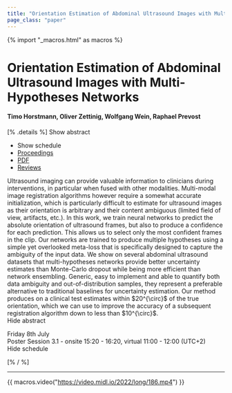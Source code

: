 ```yaml
---
title: "Orientation Estimation of Abdominal Ultrasound Images with Multi-Hypotheses Networks"
page_class: "paper"
---
```


{% import "_macros.html" as macros %}

# Orientation Estimation of Abdominal Ultrasound Images with Multi-Hypotheses Networks

#### Timo Horstmann, Oliver Zettinig, Wolfgang Wein, Raphael Prevost

[% .details %]
<a class="toggle_visibility" data-selector=".abstract" data-level="3">Show abstract</a>
- <a class="toggle_visibility" data-selector=".schedule" data-level="3">Show schedule</a>
- <a href="">Proceedings</a>
- <a href="https://openreview.net/pdf?id=1gsauv2B7Ar">PDF</a>
- <a href="https://openreview.net/forum?id=1gsauv2B7Ar">Reviews</a>

<p>
    <span class="abstract">
        Ultrasound imaging can provide valuable information to clinicians during interventions, in particular when fused with other modalities. Multi-modal image registration algorithms however require a somewhat accurate initialization, which is particularly difficult to estimate for ultrasound images as their orientation is arbitrary and their content ambiguous (limited field of view, artifacts, etc.). In this work, we train neural networks to predict the absolute orientation of ultrasound frames, but also to produce a confidence for each prediction. This allows us to select only the most confident frames in the clip. Our networks are trained to produce multiple hypotheses using a simple yet overlooked meta-loss that is specifically designed to capture the ambiguity of the input data.  We show on several abdominal ultrasound datasets that multi-hypotheses networks provide better uncertainty estimates than Monte-Carlo dropout while being more efficient than network ensembling. Generic, easy to implement and able to quantify both data ambiguity and out-of-distribution samples, they represent a preferable alternative to traditional baselines for uncertainty estimation. Our method produces on a clinical test estimates within $20^{\circ}$ of the true orientation, which we can use to improve the accuracy of a subsequent registration algorithm down to less than $10^{\circ}$.
        <br>
        <span class="actions"><a class="toggle_visibility" data-level="2">Hide abstract</a></span>
    </span>
</p>

<p>
    <span class="schedule">
        Friday 8th July<br>Poster Session 3.1 - onsite 15:20 - 16:20, virtual 11:00 - 12:00 (UTC+2)
        <br>
        <span class="actions"><a class="toggle_visibility" data-level="2">Hide schedule</a></span>
    </span>
</p>

[% / %]


---
{{ macros.video("https://video.midl.io/2022/long/186.mp4") }}
